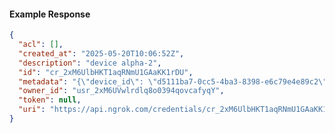 <!-- Code generated for API Clients. DO NOT EDIT. -->

#### Example Response

```json
{
  "acl": [],
  "created_at": "2025-05-20T10:06:52Z",
  "description": "device alpha-2",
  "id": "cr_2xM6UlbHKT1aqRNmU1GAaKK1rDU",
  "metadata": "{\"device_id\": \"d5111ba7-0cc5-4ba3-8398-e6c79e4e89c2\"}",
  "owner_id": "usr_2xM6UVwlrdlq8o0394qovcafyqY",
  "token": null,
  "uri": "https://api.ngrok.com/credentials/cr_2xM6UlbHKT1aqRNmU1GAaKK1rDU"
}
```
